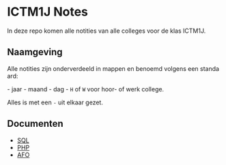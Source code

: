 # ICTM1J Notes

In deze repo komen alle notities van alle colleges voor de klas ICTM1J.

## Naamgeving

Alle notities zijn onderverdeeld in mappen en benoemd volgens een standaard:

- jaar
- maand
- dag
- `H` of `W` voor hoor- of werk college.

Alles is met een `-` uit elkaar gezet.

## Documenten

- [SQL](./sql/SQL.md)
- [PHP](./php/PHP.md)
- [AFO](./afo/AFO.md)